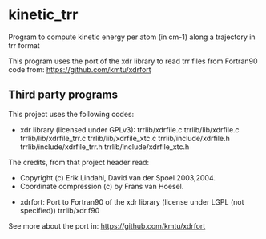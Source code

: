 # kinetic_trr

Program to compute kinetic energy per atom 
(in cm-1) along a trajectory in trr format

This program uses the port of the xdr library
to read trr files from Fortran90 code from:
https://github.com/kmtu/xdrfort


## Third party programs
This project uses the following codes:

- xdr library (licensed under GPLv3):
trrlib/xdrfile.c
trrlib/lib/xdrfile.c
trrlib/lib/xdrfile_trr.c
trrlib/lib/xdrfile_xtc.c
trrlib/include/xdrfile.h
trrlib/include/xdrfile_trr.h
trrlib/include/xdrfile_xtc.h

The credits, from that project header read:
 * Copyright (c) Erik Lindahl, David van der Spoel 2003,2004.
 * Coordinate compression (c) by Frans van Hoesel.

- xdrfort: Port to Fortran90 of the xdr library (license under LGPL (not specified))
trrlib/xdr.f90

See more about the port in: https://github.com/kmtu/xdrfort


